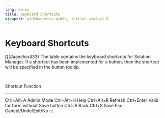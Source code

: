 ```yaml
---
lang: en-us
title: Keyboard Shortcuts
viewport: width=device-width, initial-scale=1.0
---
```


# Keyboard Shortcuts

[]{#aanchor433} The table contains the keyboard shortcuts for Solution Manager. If a shortcut has been implemented for a button, then the
shortcut will be specified in the button tooltip.

 

  Shortcut     Function
  ------------ ------------------------------------
  Ctrl+Alt+A   Admin Mode
  Ctrl+Alt+H   Help
  Ctrl+Alt+R   Refresh
  Ctrl+Enter   Valid for form without Save button
  Ctrl+B       Back
  Ctrl+S       Save
  Esc          Cancel/Undo/Exit/No
:::

 


